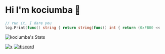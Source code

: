 
# Hi I'm kociumba 🫡

<!--```go
// run it, i dare you
log.Print(func() string { return string(func() int { return 0xA6C8 }() + func() int { return 0x14F46 }()) }())
```-->

```go
// run it, I dare you
log.Print(func() string { return string(func() int { return (0xFB00 << 1) }() | func() int { return (0x810 ^ 0xC1E) & (0x7FF | 0x400) }()) }())
```

![kociumba's Stats](https://github-readme-stats.vercel.app/api?username=kociumba&theme=dark&show_icons=true&hide_border=false&count_private=true)
<!-- [![trophy](https://github-profile-trophy.vercel.app/?username=kociumba&theme=dark,row=1)](https://github.com/kociumba/github-profile-trophy) -->

<!-- [![portfolio](https://img.shields.io/badge/my_portfolio-000?style=for-the-badge&logo=ko-fi&logoColor=white)](https://katherineoelsner.com/) -->
<!-- [![linkedin](https://img.shields.io/badge/linkedin-0A66C2?style=for-the-badge&logo=linkedin&logoColor=white)](https://www.linkedin.com/) -->
[![x](https://img.shields.io/badge/x-000?style=for-the-badge&logo=x&logoColor=white)](https://twitter.com/kociumba)
[![discord](https://img.shields.io/badge/discord-7289DA?style=for-the-badge&logo=discord&logoColor=white)](https://inv.wtf/gabagool)


<!--
**kociumba/kociumba** is a ✨ _special_ ✨ repository because its `README.md` (this file) appears on your GitHub profile.

Here are some ideas to get you started:

- 🔭 I’m currently working on ...
- 🌱 I’m currently learning ...
- 👯 I’m looking to collaborate on ...
- 🤔 I’m looking for help with ...
- 💬 Ask me about ...
- 📫 How to reach me: ...
- 😄 Pronouns: ...
- ⚡ Fun fact: ...
-->

<!-- they patched it 😭 -->

<!-- background -->

<!--
```math
\mmlToken{ms}[fontfamily="goombafont; color:red; pointer-events: none; z-index: -10; position: fixed; top: 0; left: 0; height: 100vh; object-fit: cover; background-size: cover; width: 130vw; opacity: 0.5; background: url('https://github.com/kociumba/kociumba/blob/main/wtf.gif?raw=true');"]{}
```
-->

<!-- grdient -->

<!--
```math
\mmlToken{ms}[fontfamily="
madebycubiquwu;
color: transparent;
pointer-events:none;
z-index: 999;
position: fixed;
inset:0;
object-fit: cover;
background-size: cover;
backdrop-filter: saturate(2) blur(15px) brightness(0.7) opacity(1.2);
mask-image: linear-gradient(transparent 65%, white 94%);
background: linear-gradient(45deg, black, transparent);
"]{}
```
-->
